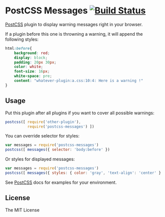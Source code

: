 # PostCSS Messages [![Build Status](https://travis-ci.org/postcss/postcss-messages.svg)](https://travis-ci.org/postcss/postcss-messages)

[PostCSS] plugin to display warning messages right in your browser.

If a plugin before this one is throwning a warning, it will append the following styles:

```css
html:before{
    background: red;
    display: block;
    padding: 20px 30px;
    color: white;
    font-size: 16px;
    white-space: pre;
    content: "whatever-plugin:a.css:10:4: Here is a warning !"
}
```

## Usage

Put this plugin after all plugins if you want to cover all possible warnings:

```js
postcss([ require('other-plugin'),
          require('postcss-messages') ])
```

You can override selector for styles:

```js
var messages = require('postcss-messages')
postcss([ messages({ selector: 'body:before' })
```

Or styles for displayed messages:

```js
var messages = require('postcss-messages')
postcss([ messages({ styles: { color: 'gray', 'text-align': 'center' } })
```

See [PostCSS] docs for examples for your environment.

## License

The MIT License

[PostCSS]: https://github.com/postcss/postcss
